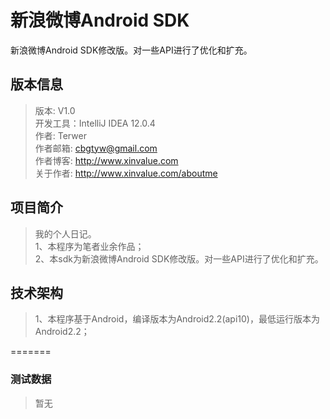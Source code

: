 新浪微博Android SDK
======

新浪微博Android SDK修改版。对一些API进行了优化和扩充。

版本信息
-------
>版本: V1.0<br/>
>开发工具：IntelliJ IDEA 12.0.4 <br/>
>作者: Terwer<br/>
>作者邮箱: cbgtyw@gmail.com<br/>
>作者博客: http://www.xinvalue.com<br/>
>关于作者: http://www.xinvalue.com/aboutme<br/>

项目简介
-------
>我的个人日记。 <br/>
>1、本程序为笔者业余作品；   <br/>
>2、本sdk为新浪微博Android SDK修改版。对一些API进行了优化和扩充。<br/>

技术架构
-------
>1、本程序基于Android，编译版本为Android2.2(api10)，最低运行版本为Android2.2；   <br/>

=======

### 测试数据
>暂无<br/>


